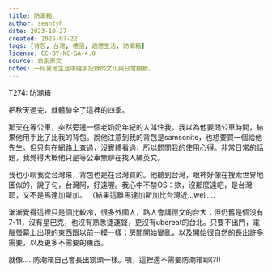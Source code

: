 ```yaml
---
title: 防潮箱
author: seantyh
date: 2023-10-27
created: 2025-07-22
tags: [背包, 台灣, 德國, 適應生活, 防潮箱]
license: CC-BY-NC-SA-4.0
source: 自創原文
notes: 一段異地生活中隨手記錄的文化與日常觀察。
---
```

T274: 防潮箱

把秋天過完，就體驗全了這裡的四季。

那天在等公車，突然旁邊一個老奶奶年紀的人叫住我。我以為他要問公車時間，結果他用手比了比我的背包。說他注意到我的背包是samsonite，也想要買一個給他先生。但只有在網路上查過，沒實體看過，所以問問我的使用心得。非常日常的話題，我覺得大概他只是等公車無聊在找人練英文。

我也小聊我從台灣來，背包也是在台灣買的。他聽到台灣，眼神好像在搜索世界地圖似的，說了句，台灣阿，好遠喔。我心中不禁OS：欸，沒那麼遠吧，是台灣耶，又不是馬達加斯加。 （結果這離馬達加斯加比台灣近...well....

漸漸覺得這裡只是個比較冷，很多外國人，路人會講德文的台大；但仍舊是個沒有7-11，沒有星巴克，也沒有熟悉捷運聲，更沒有ubereat的台北。只要不出門，電腦螢幕上出現的東西跟以前一模一樣；房間開始變亂，以及開始很自然的長出許多需要，以及更多不需要的東西。

就像.....防潮箱自己會長出鏡頭一樣。咦，這裡還不需要防潮箱耶(?!)